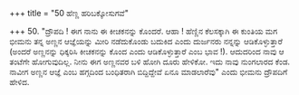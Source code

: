 +++
title = "50 ಹೆಣ್ಣ ಹರಿಬಕ್ಕೋಸುಗವೆ"

+++
50. "ದ್ರೌಪದಿ ! ಈಗ ನಾನು ಈ ಕೀಚಕನನ್ನು ಕೊಂದರೆ. ಆಹಾ ! ಹೆಣ್ಣಿನ ಕೆಲಸಕ್ಕಾಗಿ ಈ ಕುಂತಿಯ ಮಗ ಭೀಮನು ತನ್ನ ಅಣ್ಣನ ಆಜ್ಞೆಯನ್ನು ಮೀರಿ ನಡೆದುಕೊಂಡು ಬದುಕಿದ ಎಂದು ದುರ್ಜನರು ನನ್ನನ್ನು ಆಡಿಕೊಳ್ಳುತ್ತಾರೆ (ಅಂದರೆ ಅಣ್ಣನನ್ನು ಧಿಕ್ಕರಿಸಿ ಕೀಚಕನನ್ನು ಕೊಂದ ಎಂದು ಆಡಿಕೊಳ್ಳುತ್ತಾರೆ ಎಂಬ ಭಾವ !). ಆದುದರಿಂದ ನಾವು ಆ ತಂಟೆಗೇ ಹೋಗುವುದಿಲ್ಲ. ನೀನು ಈಗ ಅಣ್ಣನವರ ಬಳಿ ಹೋಗಿ ದೂರು ಹೇಳಿಕೋ. ಇದು ನಾವು ನುಂಗಲಾರದ ಕೆಂಡ. ನಾವೀಗ ಅಣ್ಣನ ಆಜ್ಞೆ ಎಂಬ ಹಗ್ಗದಿಂದ ಬಂಧಿತರಾಗಿ ಬಿದ್ದಿದ್ದೇವೆ ಏನೂ ಮಾಡಲಾರೆವು" ಎಂದು ಭೀಮನು ದ್ರೌಪದಿಗೆ ಹೇಳಿದ.
